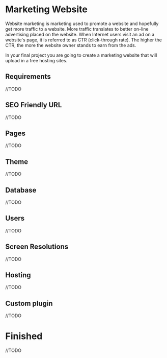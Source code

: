 # Marketing Website

Website marketing is marketing used to promote a website and hopefully get more traffic to a website. More traffic translates to better on-line advertising placed on the website. When Internet users visit an ad on a website's page, it is referred to as CTR (click-through rate). The higher the CTR, the more the website owner stands to earn from the ads.

In your final project you are going to create a marketing website that will upload in a free hosting sites.

## Requirements
//TODO

## SEO Friendly URL
//TODO

## Pages
//TODO 
  
## Theme
//TODO

## Database 
//TODO

## Users
//TODO

## Screen Resolutions
//TODO

## Hosting
//TODO

## Custom plugin
//TODO

# Finished
//TODO
